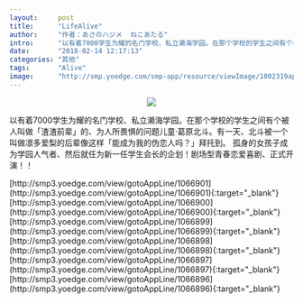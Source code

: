 ```yaml
---
layout:     post
title:      "LifeAlive"
author:     "作者：あさのハジメ  ねこあたる"
intro:      "以有着7000学生为耀的名门学校、私立濑海学园。在那个学校的学生之间有个被人叫做「渣渣前辈」的、为人所畏惧的问题儿童·葛原北斗。有一天、北斗被一个叫做凛多爱梨的后辈像这样「能成为我的伪恋人吗？」拜托到。 孤身的女孩子成为学园人气者、然后就任为新一任学生会长的企划！剧场型青春恋爱喜剧、正式开演！！"
date:       "2018-02-14 12:17:13"
categories: "其他"
tags:       "Alive"
image:      "http://smp.yoedge.com/smp-app/resource/viewImage/1002319appline.png"
---
```

<div style="text-align: center">
<p><img src="http://smp.yoedge.com/smp-app/resource/viewImage/1002319appline.png"/></p>
</div>
<p class="post-meta">
<span>以有着7000学生为耀的名门学校、私立濑海学园。在那个学校的学生之间有个被人叫做「渣渣前辈」的、为人所畏惧的问题儿童·葛原北斗。有一天、北斗被一个叫做凛多爱梨的后辈像这样「能成为我的伪恋人吗？」拜托到。 孤身的女孩子成为学园人气者、然后就任为新一任学生会长的企划！剧场型青春恋爱喜剧、正式开演！！</span>
</p>
[http://smp3.yoedge.com/view/gotoAppLine/1066901](http://smp3.yoedge.com/view/gotoAppLine/1066901){:target="_blank"}
[http://smp3.yoedge.com/view/gotoAppLine/1066900](http://smp3.yoedge.com/view/gotoAppLine/1066900){:target="_blank"}
[http://smp3.yoedge.com/view/gotoAppLine/1066899](http://smp3.yoedge.com/view/gotoAppLine/1066899){:target="_blank"}
[http://smp3.yoedge.com/view/gotoAppLine/1066898](http://smp3.yoedge.com/view/gotoAppLine/1066898){:target="_blank"}
[http://smp3.yoedge.com/view/gotoAppLine/1066897](http://smp3.yoedge.com/view/gotoAppLine/1066897){:target="_blank"}
[http://smp3.yoedge.com/view/gotoAppLine/1066896](http://smp3.yoedge.com/view/gotoAppLine/1066896){:target="_blank"}


